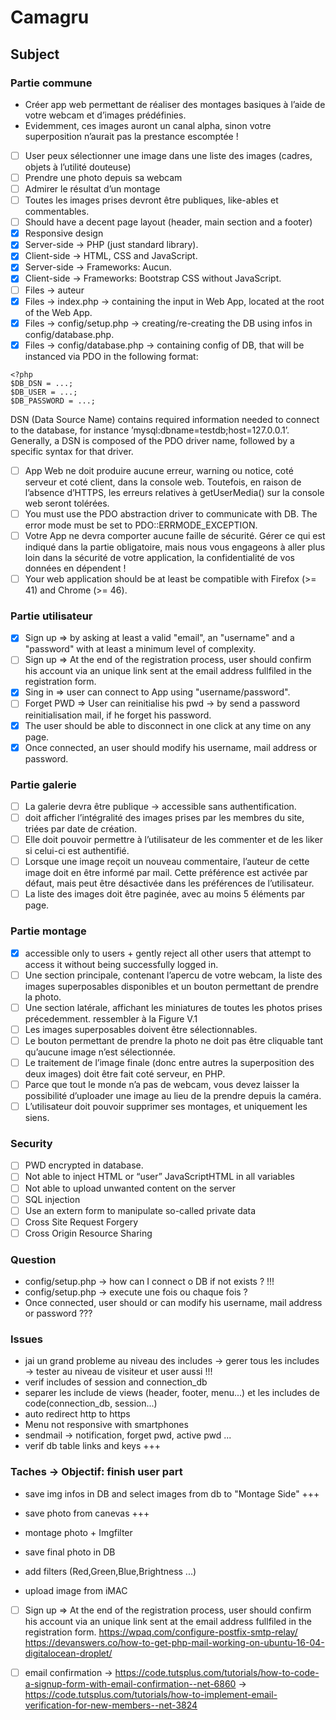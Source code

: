 # Camagru

## Subject

### Partie commune
- Créer app web permettant de réaliser des montages basiques à l’aide de votre webcam et d’images prédéfinies.
- Evidemment, ces images auront un canal alpha, sinon votre superposition n’aurait pas la prestance escomptée !

- [ ] User peux sélectionner une image dans une liste des images (cadres, objets à l’utilité douteuse)
- [ ] Prendre une photo depuis sa webcam
- [ ] Admirer le résultat d’un montage
- [ ] Toutes les images prises devront être publiques, like-ables et commentables.
- [ ] Should have a decent page layout (header, main section and a footer)
- [x] Responsive design
- [x] Server-side -> PHP (just standard library).
- [x] Client-side -> HTML, CSS and JavaScript.
- [x] Server-side -> Frameworks: Aucun. 
- [x] Client-side -> Frameworks: Bootstrap CSS without JavaScript.
- [ ] Files -> auteur
- [x] Files -> index.php -> containing the input in Web App, located at the root of the Web App.
- [x] Files -> config/setup.php -> creating/re-creating the DB using infos in config/database.php.
- [x] Files -> config/database.php -> containing config of DB, that will be instanced via PDO in the following format:
```
<?php
$DB_DSN = ...;
$DB_USER = ...;
$DB_PASSWORD = ...;
```
DSN (Data Source Name) contains required information needed to connect to the database, for instance ’mysql:dbname=testdb;host=127.0.0.1’. 
Generally, a DSN is composed of the PDO driver name, followed by a specific syntax for that driver. 
- [ ] App Web ne doit produire aucune erreur, warning ou notice, coté serveur et coté client, dans la console web. Toutefois, en raison de l’absence d’HTTPS, les erreurs relatives à getUserMedia() sur la console web seront tolérées.
- [ ] You must use the PDO abstraction driver to communicate with DB. The error mode must be set to PDO::ERRMODE_EXCEPTION.
- [ ] Votre App ne devra comporter aucune faille de sécurité. Gérer ce qui est indiqué dans la partie obligatoire, mais nous vous engageons à aller plus loin dans la sécurité de votre application, la confidentialité de
vos données en dépendent !
- [ ] Your web application should be at least be compatible with Firefox (>= 41) and Chrome (>= 46).

### Partie utilisateur
- [x] Sign up => by asking at least a valid "email", an "username" and a "password" with at least a minimum level of complexity.
- [ ] Sign up => At the end of the registration process, user should confirm his account via an unique link sent at the email address fullfiled in the registration form.
- [x] Sing in => user can connect to App using "username/password". 
- [ ] Forget PWD => User can reinitialise his pwd -> by send a password reinitialisation mail, if he forget his password.
- [x] The user should be able to disconnect in one click at any time on any page.
- [x] Once connected, an user should modify his username, mail address or password.

### Partie galerie
- [ ] La galerie devra être publique -> accessible sans authentification. 
- [ ] doit afficher l’intégralité des images prises par les membres du site, triées par date de création. 
- [ ] Elle doit pouvoir permettre à l’utilisateur de les commenter et de les liker si celui-ci est authentifié.
- [ ] Lorsque une image reçoit un nouveau commentaire, l’auteur de cette image doit en être informé par mail. Cette préférence est activée par défaut, mais peut être désactivée dans les préférences de l’utilisateur.
- [ ] La liste des images doit être paginée, avec au moins 5 éléments par page.

### Partie montage
- [x] accessible only to users + gently reject all other users that attempt to access it without being successfully logged in.
- [ ] Une section principale, contenant l’apercu de votre webcam, la liste des images superposables disponibles et un bouton permettant de prendre la photo.
- [ ] Une section latérale, affichant les miniatures de toutes les photos prises précedemment. ressembler à la Figure V.1
- [ ] Les images superposables doivent être sélectionnables.
- [ ] Le bouton permettant de prendre la photo ne doit pas être cliquable tant qu’aucune image n’est sélectionnée.
- [ ] Le traitement de l’image finale (donc entre autres la superposition des deux images) doit être fait coté serveur, en PHP.
- [ ] Parce que tout le monde n’a pas de webcam, vous devez laisser la possibilité d’uploader une image au lieu de la prendre depuis la caméra.
- [ ] L’utilisateur doit pouvoir supprimer ses montages, et uniquement les siens.

### Security 
- [ ] PWD encrypted in database.
- [ ] Not able to inject HTML or “user” JavaScriptHTML in all variables
- [ ] Not able to upload unwanted content on the server
- [ ] SQL injection
- [ ] Use an extern form to manipulate so-called private data
- [ ] Cross Site Request Forgery
- [ ] Cross Origin Resource Sharing

### Question
- config/setup.php -> how can I connect o DB if not exists ? !!!
- config/setup.php -> execute une fois ou chaque fois ?
- Once connected, user should or can modify his username, mail address or password ???

### Issues

* jai un grand probleme au niveau des includes -> gerer tous les includes -> tester au niveau de visiteur et user aussi !!!
* verif includes of session and connection_db
* separer les include de views (header, footer, menu...) et les includes de code(connection_db, session...)
* auto redirect http to https
* Menu not responsive with smartphones
* sendmail -> notification, forget pwd, active pwd ...
* verif db table links and keys +++


### Taches -> Objectif: finish user part
- save img infos in DB and select images from db to "Montage Side" +++ 


- save photo from canevas +++
- montage photo + Imgfilter
- save final photo in DB
- add filters (Red,Green,Blue,Brightness ...)
- upload image from iMAC



- [ ] Sign up => At the end of the registration process, user should confirm his account via an unique link sent at the email address fullfiled in the registration form.
https://wpaq.com/configure-postfix-smtp-relay/
https://devanswers.co/how-to-get-php-mail-working-on-ubuntu-16-04-digitalocean-droplet/
 
- [ ] email confirmation -> https://code.tutsplus.com/tutorials/how-to-code-a-signup-form-with-email-confirmation--net-6860
                         -> https://code.tutsplus.com/tutorials/how-to-implement-email-verification-for-new-members--net-3824


